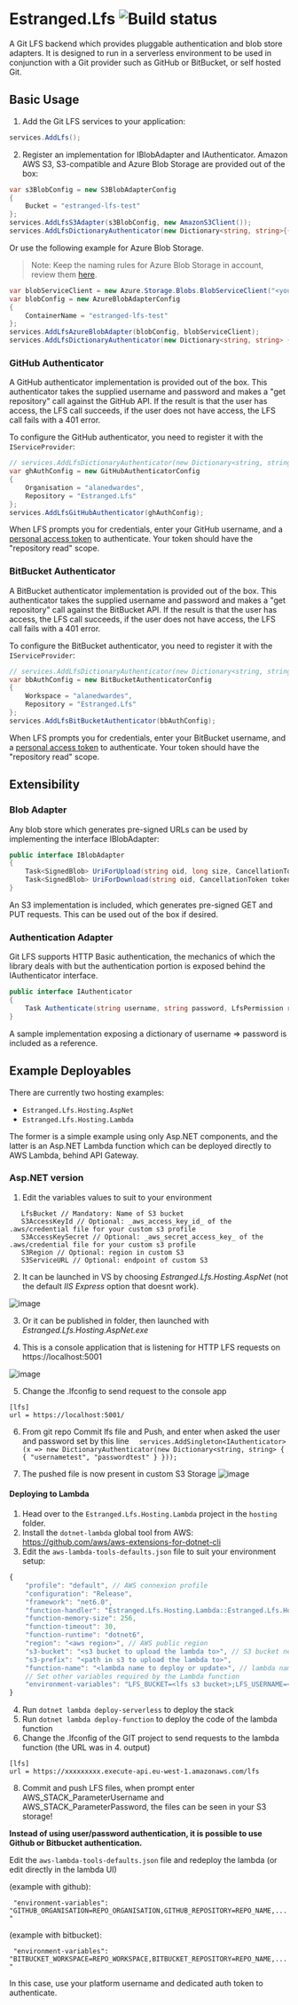 # Estranged.Lfs ![Build status](https://github.com/alanedwardes/Estranged.Lfs/workflows/.NET%20Core/badge.svg)

A Git LFS backend which provides pluggable authentication and blob store adapters. It is designed to run in a serverless environment to be used in conjunction with a Git provider such as GitHub or BitBucket, or self hosted Git.

## Basic Usage

1. Add the Git LFS services to your application:

```csharp
services.AddLfs();
```

2. Register an implementation for IBlobAdapter and IAuthenticator. Amazon AWS S3, S3-compatible and Azure Blob Storage are provided out of the box:

```csharp
var s3BlobConfig = new S3BlobAdapterConfig
{
    Bucket = "estranged-lfs-test"
};
services.AddLfsS3Adapter(s3BlobConfig, new AmazonS3Client());
services.AddLfsDictionaryAuthenticator(new Dictionary<string, string>{{"username","password"}});
```

Or use the following example for Azure Blob Storage.

> Note: Keep the naming rules for Azure Blob Storage in account, review them [here](https://docs.microsoft.com/en-us/rest/api/storageservices/Naming-and-Referencing-Containers--Blobs--and-Metadata).

```csharp
var blobServiceClient = new Azure.Storage.Blobs.BlobServiceClient("<your connection string here>");
var blobConfig = new AzureBlobAdapterConfig
{
    ContainerName = "estranged-lfs-test"
};
services.AddLfsAzureBlobAdapter(blobConfig, blobServiceClient);
services.AddLfsDictionaryAuthenticator(new Dictionary<string, string> {{"username","password"}});
```

### GitHub Authenticator

A GitHub authenticator implementation is provided out of the box. This authenticator takes the supplied username and password and makes a "get repository" call against the GitHub API. If the result is that the user has access, the LFS call succeeds, if the user does not have access, the LFS call fails with a 401 error.

To configure the GitHub authenticator, you need to register it with the `IServiceProvider`:

```csharp
// services.AddLfsDictionaryAuthenticator(new Dictionary<string, string>{{"username","password"}});
var ghAuthConfig = new GitHubAuthenticatorConfig
{
    Organisation = "alanedwardes",
    Repository = "Estranged.Lfs"
};
services.AddLfsGitHubAuthenticator(ghAuthConfig);
```

When LFS prompts you for credentials, enter your GitHub username, and a [personal access token](https://github.com/settings/tokens) to authenticate. Your token should have the "repository read" scope.

### BitBucket Authenticator

A BitBucket authenticator implementation is provided out of the box. This authenticator takes the supplied username and password and makes a "get repository" call against the BitBucket API. If the result is that the user has access, the LFS call succeeds, if the user does not have access, the LFS call fails with a 401 error.

To configure the BitBucket authenticator, you need to register it with the `IServiceProvider`:

```csharp
// services.AddLfsDictionaryAuthenticator(new Dictionary<string, string>{{"username","password"}});
var bbAuthConfig = new BitBucketAuthenticatorConfig
{
    Workspace = "alanedwardes",
    Repository = "Estranged.Lfs"
};
services.AddLfsBitBucketAuthenticator(bbAuthConfig);
```

When LFS prompts you for credentials, enter your BitBucket username, and a [personal access token](https://bitbucket.org/account/settings/app-passwords/) to authenticate. Your token should have the "repository read" scope.

## Extensibility

### Blob Adapter

Any blob store which generates pre-signed URLs can be used by implementing the interface IBlobAdapter:

```csharp
public interface IBlobAdapter
{
    Task<SignedBlob> UriForUpload(string oid, long size, CancellationToken token);
    Task<SignedBlob> UriForDownload(string oid, CancellationToken token);
}
```

An S3 implementation is included, which generates pre-signed GET and PUT requests. This can be used out of the box if desired.

### Authentication Adapter

Git LFS supports HTTP Basic authentication, the mechanics of which the library deals with but the authentication portion is exposed behind the IAuthenticator interface.

```csharp
public interface IAuthenticator
{
    Task Authenticate(string username, string password, LfsPermission requiredPermission, CancellationToken token);
}
```

A sample implementation exposing a dictionary of username => password is included as a reference.

## Example Deployables

There are currently two hosting examples:

- `Estranged.Lfs.Hosting.AspNet`
- `Estranged.Lfs.Hosting.Lambda`

The former is a simple example using only Asp.NET components, and the latter is an Asp.NET Lambda function which can be deployed directly to AWS Lambda, behind API Gateway.

### Asp.NET version

1. Edit the variables values to suit to your environment

```
   LfsBucket // Mandatory: Name of S3 bucket
   S3AccessKeyId // Optional: _aws_access_key_id_ of the .aws/credential file for your custom s3 profile
   S3AccessKeySecret // Optional: _aws_secret_access_key_ of the .aws/credential file for your custom s3 profile
   S3Region // Optional: region in custom S3
   S3ServiceURL // Optional: endpoint of custom S3
```           

2. It can be launched in VS by choosing _Estranged.Lfs.Hosting.AspNet_ (not the default _IIS Express_ option that doesnt work).

![image](https://user-images.githubusercontent.com/2952456/89800274-d82c9380-db2e-11ea-85bb-3fc8652e3e9d.png)
 
3. Or it can be published in folder, then launched with _Estranged.Lfs.Hosting.AspNet.exe_

4. This is a console application that is listening for HTTP LFS requests on https://localhost:5001

![image](https://user-images.githubusercontent.com/2952456/89800695-6739ab80-db2f-11ea-8641-0eab8c501381.png)

5. Change the .lfconfig to send request to the console app

```
[lfs]
url = https://localhost:5001/
```
6. From git repo Commit lfs file and Push, and enter when asked the user and password set by this line 
`  services.AddSingleton<IAuthenticator>(x => new DictionaryAuthenticator(new Dictionary<string, string> { { "usernametest", "passwordtest" } }));`

7. The pushed file is now present in custom S3 Storage
![image](https://user-images.githubusercontent.com/2952456/89806464-5e4cd800-db37-11ea-85bd-9ce724e7ee0e.png)

#### Deploying to Lambda

1. Head over to the `Estranged.Lfs.Hosting.Lambda` project in the `hosting` folder.
2. Install the `dotnet-lambda` global tool from AWS: https://github.com/aws/aws-extensions-for-dotnet-cli
3. Edit the `aws-lambda-tools-defaults.json` file to suit your environment setup:

```javascript
{
    "profile": "default", // AWS connexion profile
    "configuration": "Release",
    "framework": "net6.0",
    "function-handler": "Estranged.Lfs.Hosting.Lambda::Estranged.Lfs.Hosting.Lambda.LambdaEntryPoint::FunctionHandlerAsync",
    "function-memory-size": 256,
    "function-timeout": 30,
    "function-runtime": "dotnet6",
    "region": "<aws region>", // AWS public region
    "s3-bucket": "<s3 bucket to upload the lambda to>", // S3 bucket needed to upload the modele/output of the stack, must be outside of the stack (shared between all stacks)
    "s3-prefix": "<path in s3 to upload the lambda to>",
    "function-name": "<lambda name to deploy or update>", // lambda name must be same as stack name
    // Set other variables required by the Lambda function
    "environment-variables": "LFS_BUCKET=<lfs s3 bucket>;LFS_USERNAME=<AWS_STACK_ParameterUsername>;LFS_PASSWORD=<AWS_STACK_ParameterPassword>;S3_ACCESS_KEY=<S3 AccessKey>;S3_ACCESS_SECRET=<S3 AccessSecret>;S3_REGION=<Custom S3 Region>;S3_SERVICE_URL=<Custom S3 EndPoint>;<key>=<value>", // can be found and changed in Lambda configuration UI"
}
```
4. Run `dotnet lambda deploy-serverless` to deploy the stack
5. Run `dotnet lambda deploy-function` to deploy the code of the lambda function
6. Change the .lfconfig of the GIT project to send requests to the lambda function (the URL was in 4. output)
```
[lfs]
url = https://xxxxxxxxx.execute-api.eu-west-1.amazonaws.com/lfs
```

8. Commit and push LFS files, when prompt enter AWS_STACK_ParameterUsername and AWS_STACK_ParameterPassword, the files can be seen in your S3 storage!

**Instead of using user/password authentication, it is possible to use Github or Bitbucket authentication.**

Edit the `aws-lambda-tools-defaults.json` file and redeploy the lambda (or edit directly in the lambda UI)

(example with github):

 ``` "environment-variables": "GITHUB_ORGANISATION=REPO_ORGANISATION,GITHUB_REPOSITORY=REPO_NAME,..."```
 
 (example with bitbucket):
 
 ``` "environment-variables": "BITBUCKET_WORKSPACE=REPO_WORKSPACE,BITBUCKET_REPOSITORY=REPO_NAME,..."```

 In this case, use your platform username and dedicated auth token to authenticate.